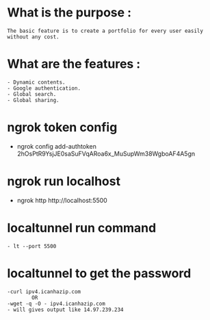 # What is the purpose :
    The basic feature is to create a portfolio for every user easily without any cost.

# What are the features :

    - Dynamic contents.
    - Google authentication.
    - Global search.
    - Global sharing.
# ngrok token config 
 - ngrok config add-authtoken 2hOsPtR9YsjJE0saSuFVqARoa6x_MuSupWm38WgboAF4A5gn

 # ngrok run localhost 
  - ngrok http http://localhost:5500  

# localtunnel run command
    - lt --port 5500
# localtunnel to get the password
    -curl ipv4.icanhazip.com  
            OR
    -wget -q -O - ipv4.icanhazip.com
    - will gives output like 14.97.239.234
    
# 